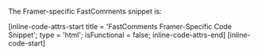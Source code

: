The Framer-specific FastComments snippet is:

[inline-code-attrs-start title = 'FastComments Framer-Specific Code Snippet'; type = 'html'; isFunctional = false; inline-code-attrs-end]
[inline-code-start]
<script src="https://cdn.fastcomments.com/js/embed-live-chat.min.js"></script>
<div id="fastcomments-live-chat-widget" style="width: 100%;height: 100%;"></div>
<script>
    (function fcLoad() {
        function tryLoad() {
            // some providers change the code snippet to be async
            const container = document.getElementById('fastcomments-live-chat-widget');
            if (!container) {
                return waitRetry();
            }
            if (!window.FastCommentsLiveChat) {
                return waitRetry();
            }
            window.FastCommentsLiveChat(container, {
                tenantId: 'demo',
                urlId: window.location.path
            });
        }
        function waitRetry() {
            setTimeout(tryLoad, 500);
        }
        tryLoad();
    })();
</script>
[inline-code-end]

FastComments supports the Framer editor, so you should see something like this once you paste the code in (you might have to click `Publish`):

<div class="screenshot white-bg">
    <div class="title">Comment Widget Preview</div>
    <img class="screenshot-image" src="/images/installation-guides/framer-step-3-paste.png" alt="Comment Widget Preview" />
</div>

Now when you view your site you should see the comment area! In the sidebar of Framer you can set the widget as full width as well, if desired.

Note that Framer limits the height of widgets and does not support auto-resizing, so we've chosen the Live Chat
widget here since it is fixed height.
